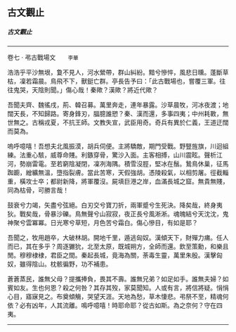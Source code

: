 

## 古文觀止

##### 古文觀止

* * *

卷七 ‧ 弔古戰場文　　`李華`

浩浩乎平沙無垠，敻不見人，河水縈帶，群山糾紛。黯兮慘悴，風悲日曛。蓬斷草枯，凜若霜晨。鳥飛不下，獸鋌亡群。亭長告予曰：「此古戰場也，嘗覆三軍。往往鬼哭，天陰則聞。」傷心哉！秦歟？漢歟？將近代歟？

吾聞夫齊、魏徭戌，荊、韓召募。萬里奔走，連年暴露。沙草晨牧，河冰夜渡；地闊天長，不知歸路。寄身鋒刃，腷臆誰愬？秦、漢而還，多事四夷；中州耗斁，無世無之。古稱戎夏，不抗王師。文教失宣，武臣用奇。奇兵有異於仁義，王道迂闊而莫為。

嗚呼噫嘻！吾想夫北風振漠，胡兵伺便。主將驕敵，期門受戰。野豎旌旗，川迴組練。法重心駭，威尊命賤。利鏃穿骨，驚沙入面。主客相搏，山川震眩。聲析江河，勢崩雷電。至若窮陰凝閉，凜冽海隅。積雪沒脛，堅冰在鬚。鷙鳥休巢，征馬踟躕，繒纊無溫，墮指裂膚。當此苦寒，天假強胡。憑陵殺氣，以相剪屠。徑截輜重，橫攻士卒；都尉新降，將軍覆沒。屍填巨港之岸，血滿長城之窟。無貴無賤，同為枯骨，可勝言哉！

鼓衰兮力竭，矢盡兮弦絕。白刃交兮寶刀折，兩軍蹙兮生死決。降矣哉，終身夷狄。戰矣哉，骨暴沙礫。鳥無聲兮山寂寂，夜正長兮風淅淅。魂魄結兮天沈沈，鬼神聚兮雲冪冪。日光寒兮草短，月色苦兮霜白。傷心慘目，有如是耶？

吾聞之，牧用趙卒，大破林胡。開地千里，遁逃匈奴。漢傾天下，財殫力痡。任人而已，其在多乎？周逐玁狁，北至太原，既城朔方，全師而還。飲至策勳，和樂且閒。穆穆棣棣，君臣之間。秦起長城，竟海為關，荼毒生靈，萬里朱殷。漢擊匈奴，雖得陰山。枕骸徧野，功不補患。

蒼蒼蒸民，誰無父母？提攜捧負，畏其不壽。誰無兄弟？如足如手。誰無夫婦？如賓如友。生也何恩？殺之何咎？其存其歿，家莫聞知。人或有言，將信將疑。悁悁心目，寤寐見之。布奠傾觴，哭望天涯。天地為愁，草木悽悲。弔祭不至，精魂何依？必有凶年，人其流離。鳴呼噫嘻！時耶命耶？從古如斯。為之奈何？守在四夷。

* * *

